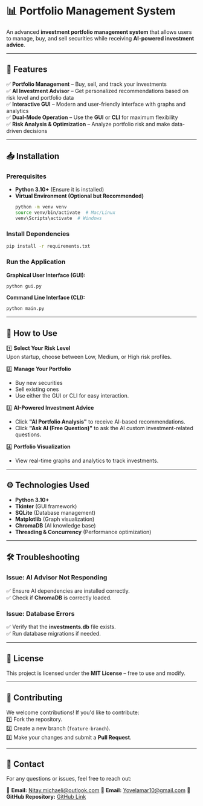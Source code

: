 # 📊 Portfolio Management System

An advanced **investment portfolio management system** that allows users to manage, buy, and sell securities while receiving **AI-powered investment advice**.

---

## 🚀 Features
✅ **Portfolio Management** – Buy, sell, and track your investments  
✅ **AI Investment Advisor** – Get personalized recommendations based on risk level and portfolio data  
✅ **Interactive GUI** – Modern and user-friendly interface with graphs and analytics  
✅ **Dual-Mode Operation** – Use the **GUI** or **CLI** for maximum flexibility  
✅ **Risk Analysis & Optimization** – Analyze portfolio risk and make data-driven decisions  

---

## 📥 Installation

### **Prerequisites**
- **Python 3.10+** (Ensure it is installed)
- **Virtual Environment (Optional but Recommended)**  
  ```sh
  python -m venv venv
  source venv/bin/activate  # Mac/Linux
  venv\Scripts\activate  # Windows
  ```

### **Install Dependencies**
```sh
pip install -r requirements.txt
```

### **Run the Application**
**Graphical User Interface (GUI):**  
```sh
python gui.py
```
**Command Line Interface (CLI):**  
```sh
python main.py
```

---

## 🎯 How to Use
1️⃣ **Select Your Risk Level**  
   Upon startup, choose between Low, Medium, or High risk profiles.  

2️⃣ **Manage Your Portfolio**  
   - Buy new securities  
   - Sell existing ones  
   - Use either the GUI or CLI for easy interaction.  

3️⃣ **AI-Powered Investment Advice**  
   - Click **"AI Portfolio Analysis"** to receive AI-based recommendations.  
   - Click **"Ask AI (Free Question)"** to ask the AI custom investment-related questions.  

4️⃣ **Portfolio Visualization**  
   - View real-time graphs and analytics to track investments.  

---

## ⚙️ Technologies Used
- **Python 3.10+**  
- **Tkinter** (GUI framework)  
- **SQLite** (Database management)  
- **Matplotlib** (Graph visualization)  
- **ChromaDB** (AI knowledge base)  
- **Threading & Concurrency** (Performance optimization)  

---

## 🛠 Troubleshooting

### **Issue: AI Advisor Not Responding**
✅ Ensure AI dependencies are installed correctly.  
✅ Check if **ChromaDB** is correctly loaded.  

### **Issue: Database Errors**
✅ Verify that the **investments.db** file exists.  
✅ Run database migrations if needed.  

---

## 📜 License
This project is licensed under the **MIT License** – free to use and modify.  

---

## 🤝 Contributing
We welcome contributions! If you'd like to contribute:  
1️⃣ Fork the repository.  
2️⃣ Create a new branch (`feature-branch`).  
3️⃣ Make your changes and submit a **Pull Request**.  

---

## 📧 Contact
For any questions or issues, feel free to reach out:  

📩 **Email:** Nitay.michaeli@outlook.com
📩 **Email:** Yovelamar10@gmail.com
📌 **GitHub Repository:** [GitHub Link](https://github.com/NitayMi/OOP_Project_Portfolio_Management_System.git)  

